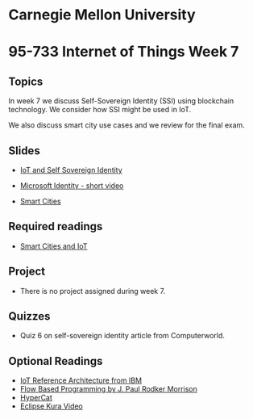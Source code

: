 # Carnegie Mellon University

# 95-733 Internet of Things Week 7

## Topics

In week 7 we discuss Self-Sovereign Identity (SSI) using blockchain technology.
We consider how SSI might be used in IoT.

We also discuss smart city use cases and we review for the final exam.

## Slides

+ [IoT and Self Sovereign Identity](https://www.andrew.cmu.edu/user/mm6/95-733/PowerPoint/06_IoTandSelfSovereignIdentity.pdf)

+ [Microsoft Identity - short video](https://www.microsoft.com/en-us/security/business/solutions/decentralized-identity)

+ [Smart Cities](https://www.andrew.cmu.edu/user/mm6/95-733/PowerPoint/06_Smart_Cities.pdf)


<!--
+ [Flow Programming and Edge Analytics](https://www.andrew.cmu.edu/user/mm6/95-733/PowerPoint/07_FlowProgramming.pdf)
-->

## Required readings

+ [Smart Cities and IoT](https://www.tandfonline.com/doi/full/10.1080/15228053.2019.1587572)

## Project

+ There is no project assigned during week 7.

## Quizzes

+ Quiz 6 on self-sovereign identity article from Computerworld.

<!--
## Video Lectures

+ [20_Lecture7](https://heinzcollege.mediasite.com/Mediasite/Play/2935e6dcc4d945b89ca9c3bb0ff9e43e1d)

## Student presentations

+ [21_StudentPresentations](https://heinzcollege.mediasite.com/Mediasite/Play/32d1d07e8dfe4280aa1d56064b9983e91d)
-->
## Optional Readings
+ [IoT Reference Architecture from IBM](https://www.ibm.com/cloud/architecture/architectures/iotArchitecture/reference-architecture/)
+ [Flow Based Programming by J. Paul Rodker Morrison](https://youtu.be/up2yhNTsaDs)
+ [HyperCat](https://youtu.be/6Ps8iEGRi1U)
+ [Eclipse Kura Video](https://www.youtube.com/watch?v=ia8cLnR1uFI)
